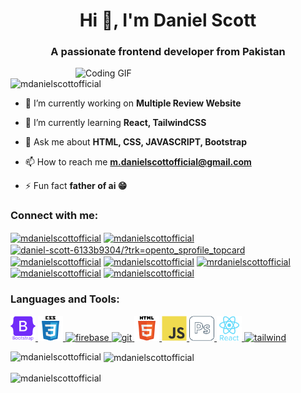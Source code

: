 <h1 align="center">Hi 👋, I'm Daniel Scott</h1>
<h3 align="center">A passionate frontend developer from Pakistan</h3>
<img align="right" src="https://img.freepik.com/free-photo/person-playing-3d-video-games-device_23-2151005751.jpg?t=st=1713241326~exp=1713244926~hmac=4a28d82a4852f937f88b526a8d871f7f8df668944d251f2ea98dd07c0d5cceb4&w=740" width="400" alt="Coding GIF">

<p align="left"> <img src="https://komarev.com/ghpvc/?username=mdanielscottofficial&label=Profile%20views&color=0e75b6&style=flat" alt="mdanielscottofficial" /> </p>

- 🔭 I’m currently working on **Multiple Review Website**

- 🌱 I’m currently learning **React, TailwindCSS**

- 💬 Ask me about **HTML, CSS, JAVASCRIPT, Bootstrap**

- 📫 How to reach me **m.danielscottofficial@gmail.com**

- ⚡ Fun fact **father of ai 😁**

<h3 align="left">Connect with me:</h3>
<p align="left">
<a href="https://codepen.io/mdanielscottofficial" target="blank"><img align="center" src="https://raw.githubusercontent.com/rahuldkjain/github-profile-readme-generator/master/src/images/icons/Social/codepen.svg" alt="mdanielscottofficial" height="30" width="40" /></a>
<a href="https://dev.to/mdanielscottofficial" target="blank"><img align="center" src="https://raw.githubusercontent.com/rahuldkjain/github-profile-readme-generator/master/src/images/icons/Social/devto.svg" alt="mdanielscottofficial" height="30" width="40" /></a>
<a href="https://linkedin.com/in/daniel-scott-6133b9304/?trk=opento_sprofile_topcard" target="blank"><img align="center" src="https://raw.githubusercontent.com/rahuldkjain/github-profile-readme-generator/master/src/images/icons/Social/linked-in-alt.svg" alt="daniel-scott-6133b9304/?trk=opento_sprofile_topcard" height="30" width="40" /></a>
<a href="https://codesandbox.com/mdanielscottofficial" target="blank"><img align="center" src="https://raw.githubusercontent.com/rahuldkjain/github-profile-readme-generator/master/src/images/icons/Social/codesandbox.svg" alt="mdanielscottofficial" height="30" width="40" /></a>
<a href="https://fb.com/mdanielscottofficial" target="blank"><img align="center" src="https://raw.githubusercontent.com/rahuldkjain/github-profile-readme-generator/master/src/images/icons/Social/facebook.svg" alt="mdanielscottofficial" height="30" width="40" /></a>
<a href="https://instagram.com/mrdanielscottofficial" target="blank"><img align="center" src="https://raw.githubusercontent.com/rahuldkjain/github-profile-readme-generator/master/src/images/icons/Social/instagram.svg" alt="mrdanielscottofficial" height="30" width="40" /></a>
<a href="https://www.youtube.com/c/mdanielscottofficial" target="blank"><img align="center" src="https://raw.githubusercontent.com/rahuldkjain/github-profile-readme-generator/master/src/images/icons/Social/youtube.svg" alt="mdanielscottofficial" height="30" width="40" /></a>
<a href="https://www.hackerearth.com/mdanielscottofficial" target="blank"><img align="center" src="https://raw.githubusercontent.com/rahuldkjain/github-profile-readme-generator/master/src/images/icons/Social/hackerearth.svg" alt="mdanielscottofficial" height="30" width="40" /></a>
</p>

<h3 align="left">Languages and Tools:</h3>
<p align="left"> <a href="https://getbootstrap.com" target="_blank" rel="noreferrer"> <img src="https://raw.githubusercontent.com/devicons/devicon/master/icons/bootstrap/bootstrap-plain-wordmark.svg" alt="bootstrap" width="40" height="40"/> </a> <a href="https://www.w3schools.com/css/" target="_blank" rel="noreferrer"> <img src="https://raw.githubusercontent.com/devicons/devicon/master/icons/css3/css3-original-wordmark.svg" alt="css3" width="40" height="40"/> </a> <a href="https://firebase.google.com/" target="_blank" rel="noreferrer"> <img src="https://www.vectorlogo.zone/logos/firebase/firebase-icon.svg" alt="firebase" width="40" height="40"/> </a> <a href="https://git-scm.com/" target="_blank" rel="noreferrer"> <img src="https://www.vectorlogo.zone/logos/git-scm/git-scm-icon.svg" alt="git" width="40" height="40"/> </a> <a href="https://www.w3.org/html/" target="_blank" rel="noreferrer"> <img src="https://raw.githubusercontent.com/devicons/devicon/master/icons/html5/html5-original-wordmark.svg" alt="html5" width="40" height="40"/> </a> <a href="https://developer.mozilla.org/en-US/docs/Web/JavaScript" target="_blank" rel="noreferrer"> <img src="https://raw.githubusercontent.com/devicons/devicon/master/icons/javascript/javascript-original.svg" alt="javascript" width="40" height="40"/> </a> <a href="https://www.photoshop.com/en" target="_blank" rel="noreferrer"> <img src="https://raw.githubusercontent.com/devicons/devicon/master/icons/photoshop/photoshop-line.svg" alt="photoshop" width="40" height="40"/> </a> <a href="https://reactjs.org/" target="_blank" rel="noreferrer"> <img src="https://raw.githubusercontent.com/devicons/devicon/master/icons/react/react-original-wordmark.svg" alt="react" width="40" height="40"/> </a> <a href="https://tailwindcss.com/" target="_blank" rel="noreferrer"> <img src="https://www.vectorlogo.zone/logos/tailwindcss/tailwindcss-icon.svg" alt="tailwind" width="40" height="40"/> </a> </p>

<p><img align="left" src="https://github-readme-stats.vercel.app/api/top-langs?username=mdanielscottofficial&show_icons=true&locale=en&layout=compact" alt="mdanielscottofficial" /></p>

<p>&nbsp;<img align="center" src="https://github-readme-stats.vercel.app/api?username=mdanielscottofficial&show_icons=true&locale=en" alt="mdanielscottofficial" /></p>

<p><img align="center" src="https://github-readme-streak-stats.herokuapp.com/?user=mdanielscottofficial&" alt="mdanielscottofficial" /></p>
